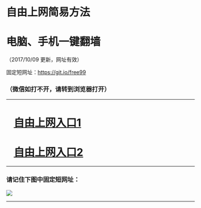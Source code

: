 ﻿# 自由上网简易方法

# 电脑、手机一键翻墙

（2017/10/09 更新，网址有效）

固定短网址：https://git.io/free99

### （微信如打不开，请转到浏览器打开）


***





# &nbsp;&nbsp; <a href="http://ft609629983.fwq-tz-1001.info/fwqtz01.html?t=10090011450 " target="_blank">自由上网入口1</a>
# &nbsp;&nbsp; <a href="http://ft1809723912.fwq-tz-1002.info/fwqtz02.html?t=100900131850 " target="_blank">自由上网入口2</a>
***

### 请记住下图中固定短网址：

<img src="https://s3-us-west-2.amazonaws.com/fwq-1001/yjfq-20170905okok.png" /> 


***

